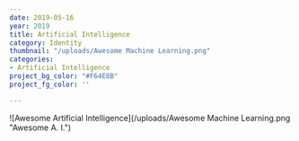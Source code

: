 ```yaml
---
date: 2019-05-16
year: 2019
title: Artificial Intelligence
category: Identity
thumbnail: "/uploads/Awesome Machine Learning.png"
categories:
- Artificial Intelligence
project_bg_color: "#F64E8B"
project_fg_color: ''

---
```

![Awesome Artificial Intelligence](/uploads/Awesome Machine Learning.png "Awesome A. I.")